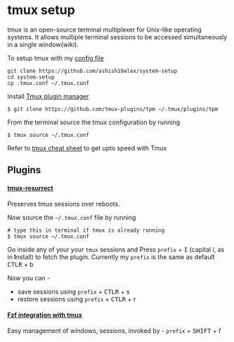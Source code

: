 # tmux setup 

tmux is an open-source terminal multiplexer for Unix-like operating systems. It allows multiple terminal sessions to be
accessed simultaneously in a single window(<i>wiki</i>).

To setup tmux with my [config file](https://github.com/ashish10alex/system-setup/blob/main/.tmux.conf) 

```
git clone https://github.com/ashish10alex/system-setup
cd system-setup 
cp .tmux.conf ~/.tmux.conf
```

Install [Tmux plugin manager](https://github.com/tmux-plugins/tpm)
```
$ git clone https://github.com/tmux-plugins/tpm ~/.tmux/plugins/tpm
```

From the terminal source the tmux configuration by running 
```
$ tmux source ~/.tmux.conf
```

Refer to [tmux cheat sheet](https://tmuxcheatsheet.com) to get upto speed with Tmux

## Plugins

#### [tmux-resurrect](https://github.com/tmux-plugins/tmux-resurrect) 

Preserves tmux sessions over reboots.

Now source the `~/.tmux.conf` file by running 

```
# type this in terminal if tmux is already running
$ tmux source ~/.tmux.conf
```

Go inside any of your your `tmux` sessions and Press `prefix` + <kbd>I</kbd> (capital i, as in **I**nstall) to fetch
the plugin. Currently my `prefix` is the same as default <kbd>CTLR</kbd> + b

Now you can - 
 - save sessions using `prefix` + <kbd>CTLR</kbd> + s
 - restore sessions using `prefix` + <kbd>CTLR</kbd> + r


#### [Fzf integration with tmux](https://github.com/sainnhe/tmux-fzf)

Easy management of windows, sessions, invoked by - `prefix` + <kbd>SHIFT</kbd> + f

